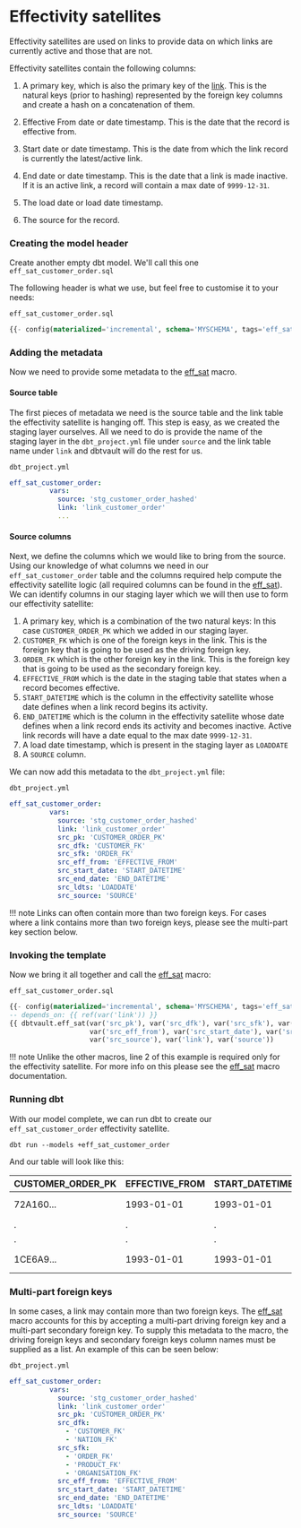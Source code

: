 # Effectivity satellites

Effectivity satellites are used on links to provide data on which links are currently active and those that are not.

Effectivity satellites contain the following columns:

1. A primary key, which is also the primary key of the [link](macros.md#link). This is the natural keys (prior to hashing) represented by the foreign key columns
and create a hash on a concatenation of them.

2. Effective From date or date timestamp. This is the date that the record is effective from.

3. Start date or date timestamp. This is the date from which the link record is currently the latest/active link.

4. End date or date timestamp. This is the date that a link is made inactive. If it is an active link, a record will 
contain a max date of ```9999-12-31```.  

5. The load date or load date timestamp.

6. The source for the record.

### Creating the model header

Create another empty dbt model. We'll call this one ```eff_sat_customer_order.sql```

The following header is what we use, but feel free to customise it to your needs:

```eff_sat_customer_order.sql```
```sql
{{- config(materialized='incremental', schema='MYSCHEMA', tags='eff_sat') -}}

```

### Adding the metadata

Now we need to provide some metadata to the [eff_sat](macros.md#eff_sat) macro.

#### Source table

The first pieces of metadata we need is the source table and the link table the effectivity satellite is hanging off. 
This step is easy, as we created the staging layer ourselves. All we need to do is provide the name of the staging 
layer in the ```dbt_project.yml``` file under ```source``` and the link table name under ```link``` 
and dbtvault will do the rest for us.

```dbt_project.yml```

```yaml
eff_sat_customer_order:
          vars:
            source: 'stg_customer_order_hashed'
            link: 'link_customer_order'
            ...          
```

#### Source columns

Next, we define the columns which we would like to bring from the source.
Using our knowledge of what columns we need in our  ```eff_sat_customer_order``` table and the columns required help
compute the effectivity satellite logic (all required columns can be found in the [eff_sat](macros.md#eff_sat)). We can 
identify columns in our staging layer which we will then use to form our effectivity satellite:

1. A primary key, which is a combination of the two natural keys: In this case ```CUSTOMER_ORDER_PK``` 
which we added in our staging layer.
2. ```CUSTOMER_FK``` which is one of the foreign keys in the link. This is the foreign key that is going to be used as the
driving foreign key. 
3. ```ORDER_FK``` which is the other foreign key in the link. This is the foreign key that is going to be used as the 
secondary foreign key.
4. ```EFFECTIVE_FROM``` which is the date in the staging table that states when a record becomes effective.
5. ```START_DATETIME``` which is the column in the effectivity satellite whose date defines when a link record begins its
activity.
6. ```END_DATETIME``` which is the column in the effectivity satellite whose date defines when a link record ends its
activity and becomes inactive. Active link records will have a date equal to the max date ```9999-12-31```.
7. A load date timestamp, which is present in the staging layer as ```LOADDATE``` 
8. A ```SOURCE``` column. 

We can now add this metadata to the ```dbt_project.yml``` file:

```dbt_project.yml```
```yaml  hl_lines="5 6 7 8 9 10 11 12"
eff_sat_customer_order:
          vars:
            source: 'stg_customer_order_hashed'
            link: 'link_customer_order'
            src_pk: 'CUSTOMER_ORDER_PK'
            src_dfk: 'CUSTOMER_FK'
            src_sfk: 'ORDER_FK'
            src_eff_from: 'EFFECTIVE_FROM'
            src_start_date: 'START_DATETIME'
            src_end_date: 'END_DATETIME'
            src_ldts: 'LOADDATE'
            src_source: 'SOURCE'
```

!!! note
    Links can often contain more than two foreign keys. For cases where a link contains more than two foreign keys, 
    please see the multi-part key section below.

### Invoking the template

Now we bring it all together and call the [eff_sat](macros.md#eff_sat) macro:

```eff_sat_customer_order.sql```
``` sql hl_lines="2 3 4 5"
{{- config(materialized='incremental', schema='MYSCHEMA', tags='eff_sat')           -}}
-- depends_on: {{ ref(var('link')) }}
{{ dbtvault.eff_sat(var('src_pk'), var('src_dfk'), var('src_sfk'), var('src_ldts'),
                    var('src_eff_from'), var('src_start_date'), var('src_end_date'),
                    var('src_source'), var('link'), var('source'))                   }}
``` 

!!! note
    Unlike the other macros, line 2 of this example is required only for the effectivity satellite. For more info on 
    this please see the [eff_sat](macros.md#eff_sat) macro documentation. 

### Running dbt

With our model complete, we can run dbt to create our ```eff_sat_customer_order``` effectivity satellite.

```dbt run --models +eff_sat_customer_order```

And our table will look like this:

| CUSTOMER_ORDER_PK | EFFECTIVE_FROM | START_DATETIME | END_DATETIME | LOADDATE   | SOURCE       |
| ----------------- | -------------- | -------------- | ------------ | ---------- | ------------ |
| 72A160...         | 1993-01-01     | 1993-01-01     | 9999-12-31   | 1993-01-01 | 1            |
| .                 | .              | .              | .            | .          | .            |
| .                 | .              | .              | .            | .          | .            |
| 1CE6A9...         | 1993-01-01     | 1993-01-01     | 9999-12-31   | 1993-01-01 | 1            |


### Multi-part foreign keys

In some cases, a link may contain more than two foreign keys. The [eff_sat](macros.md#eff_sat) macro accounts for this 
by accepting a multi-part driving foreign key and a multi-part secondary foreign key. To supply this metadata to the 
macro, the driving foreign keys and secondary foreign keys column names must be supplied as a list. An example of this 
can be seen below:

```dbt_project.yml```
```yaml hl_lines="6 7 8 9 10 11 12"
eff_sat_customer_order:
          vars:
            source: 'stg_customer_order_hashed'
            link: 'link_customer_order'
            src_pk: 'CUSTOMER_ORDER_PK'
            src_dfk:
              - 'CUSTOMER_FK'
              - 'NATION_FK'
            src_sfk:
              - 'ORDER_FK'
              - 'PRODUCT_FK'
              - 'ORGANISATION_FK'
            src_eff_from: 'EFFECTIVE_FROM'
            src_start_date: 'START_DATETIME'
            src_end_date: 'END_DATETIME'
            src_ldts: 'LOADDATE'
            src_source: 'SOURCE'
```
